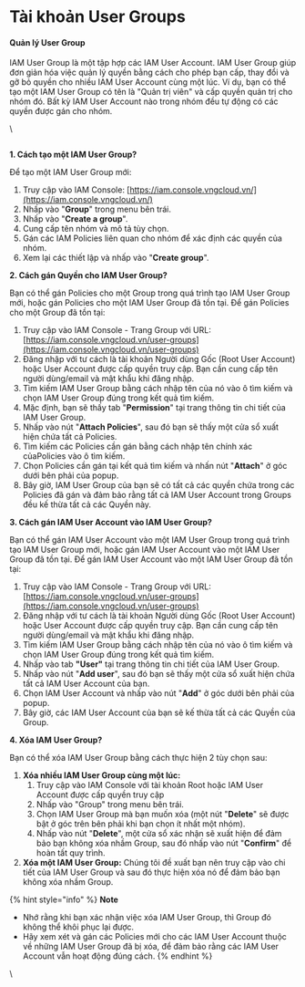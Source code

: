 # Tài khoản User Groups

#### Quản lý User Group <a href="#usergroups-quanlyusergroup" id="usergroups-quanlyusergroup"></a>

IAM User Group là một tập hợp các IAM User Account. IAM User Group giúp đơn giản hóa việc quản lý quyền bằng cách cho phép bạn cấp, thay đổi và gỡ bỏ quyền cho nhiều IAM User Account cùng một lúc. Ví dụ, bạn có thể tạo một IAM User Group có tên là "Quản trị viên" và cấp quyền quản trị cho nhóm đó. Bất kỳ IAM User Account nào trong nhóm đều tự động có các quyền được gán cho nhóm.

\


<figure><img src="https://docs.vngcloud.vn/download/attachments/63766769/Identities-User%20Group.drawio%20(1).png?version=1&#x26;modificationDate=1691474619000&#x26;api=v2" alt=""><figcaption></figcaption></figure>

**1. Cách tạo một IAM User Group?**

Để tạo một IAM User Group mới:

1. Truy cập vào IAM Console: [https://iam.console.vngcloud.vn/](https://iam.console.vngcloud.vn/)
2. Nhấp vào "**Group**" trong menu bên trái.
3. Nhấp vào "**Create a group**".
4. Cung cấp tên nhóm và mô tả tùy chọn.
5. Gán các IAM Policies liên quan cho nhóm để xác định các quyền của nhóm.
6. Xem lại các thiết lập và nhấp vào "**Create group**".

**2. Cách gán Quyền cho IAM User Group?**

Bạn có thể gán Policies cho một Group trong quá trình tạo IAM User Group mới, hoặc gán Policies cho một IAM User Group đã tồn tại. Để gán Policies cho một Group đã tồn tại:

1. Truy cập vào IAM Console - Trang Group với URL: [https://iam.console.vngcloud.vn/user-groups](https://iam.console.vngcloud.vn/user-groups)
2. Đăng nhập với tư cách là tài khoản Người dùng Gốc (Root User Account) hoặc User Account được cấp quyền truy cập. Bạn cần cung cấp tên người dùng/email và mật khẩu khi đăng nhập.
3. Tìm kiếm IAM User Group bằng cách nhập tên của nó vào ô tìm kiếm và chọn IAM User Group đúng trong kết quả tìm kiếm.
4. Mặc định, bạn sẽ thấy tab "**Permission**" tại trang thông tin chi tiết của IAM User Group.
5. Nhấp vào nút "**Attach Policies**", sau đó bạn sẽ thấy một cửa sổ xuất hiện chứa tất cả Policies.
6. Tìm kiếm các Policies cần gán bằng cách nhập tên chính xác củaPolicies vào ô tìm kiếm.
7. Chọn Policies cần gán tại kết quả tìm kiếm và nhấn nút "**Attach**" ở góc dưới bên phải của popup.
8. Bây giờ, IAM User Group của bạn sẽ có tất cả các quyền chứa trong các Policies đã gán và đảm bảo rằng tất cả IAM User Account trong Groups đều kế thừa tất cả các Quyền này.

**3. Cách gán IAM User Account vào IAM User Group?**

Bạn có thể gán IAM User Account vào một IAM User Group trong quá trình tạo IAM User Group mới, hoặc gán IAM User Account vào một IAM User Group đã tồn tại. Để gán IAM User Account vào một IAM User Group đã tồn tại:

1. Truy cập vào IAM Console - Trang Group với URL: [https://iam.console.vngcloud.vn/user-groups](https://iam.console.vngcloud.vn/user-groups)
2. Đăng nhập với tư cách là tài khoản Người dùng Gốc (Root User Account) hoặc User Account được cấp quyền truy cập. Bạn cần cung cấp tên người dùng/email và mật khẩu khi đăng nhập.
3. Tìm kiếm IAM User Group bằng cách nhập tên của nó vào ô tìm kiếm và chọn IAM User Group đúng trong kết quả tìm kiếm.
4. Nhấp vào tab **"User"** tại trang thông tin chi tiết của IAM User Group.
5. Nhấp vào nút "**Add user**", sau đó bạn sẽ thấy một cửa sổ xuất hiện chứa tất cả IAM User Account của bạn.
6. Chọn IAM User Account và nhấp vào nút "**Add**" ở góc dưới bên phải của popup.
7. Bây giờ, các IAM User Account của bạn sẽ kế thừa tất cả các Quyền của Group.

**4. Xóa IAM User Group?**

Bạn có thể xóa IAM User Group bằng cách thực hiện 2 tùy chọn sau:

1. **Xóa nhiều IAM User Group cùng một lúc:**&#x20;
   1. Truy cập vào IAM Console với tài khoản Root hoặc IAM User Account được cấp quyền truy cập
   2. Nhấp vào "Group" trong menu bên trái.
   3. Chọn IAM User Group mà bạn muốn xóa (một nút "**Delete**" sẽ được bật ở góc trên bên phải khi bạn chọn ít nhất một nhóm).
   4. Nhấp vào nút "**Delete**", một cửa sổ xác nhận sẽ xuất hiện để đảm bảo bạn không xóa nhầm Group, sau đó nhấp vào nút "**Confirm**" để hoàn tất quy trình.
2. **Xóa một IAM User Group:** Chúng tôi đề xuất bạn nên truy cập vào chi tiết của IAM User Group và sau đó thực hiện xóa nó để đảm bảo bạn không xóa nhầm Group.

{% hint style="info" %}
**Note**

* Nhớ rằng khi bạn xác nhận việc xóa IAM User Group, thì Group đó không thể khôi phục lại được.
* Hãy xem xét và gán các Policies mới cho các IAM User Account thuộc về những IAM User Group đã bị xóa, để đảm bảo rằng các IAM User Account vẫn hoạt động đúng cách.
{% endhint %}



\
